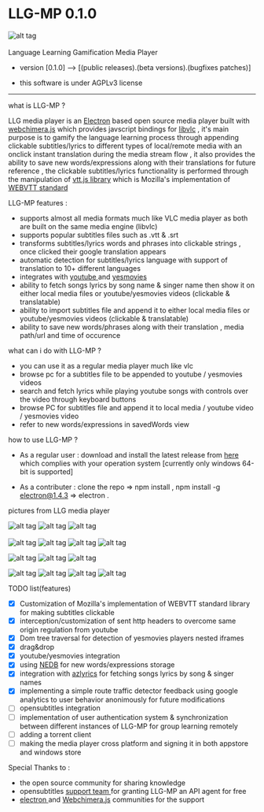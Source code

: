 # LLG-MP 0.1.0

![alt tag](https://i.imgur.com/kDqOC8w.png)
<br>
<br>
Language Learning Gamification Media Player 

* version [0.1.0] --> [(public releases).(beta versions).(bugfixes patches)]

* this software is under  AGPLv3 license 

______________________________________________________________________________________________________________________________
what is LLG-MP ? 

LLG media player is an <a href="https://electronjs.org/">Electron</a> based open source media player built with <a href="https://github.com/RSATom/WebChimera.js">webchimera.js</a> which provides javscript bindings for <a href="https://www.videolan.org/vlc/libvlc.html">libvlc</a>  , 
it's main purpose is to gamify the language learning process through appending clickable subtitles/lyrics to different types of local/remote media with an onclick instant translation during the media stream flow , it also provides the ability to save new words/expressions along with their translations for future reference , 
the clickable subtitles/lyrics functionality is performed through the manipulation of <a href="https://github.com/mozilla/vtt.js?files=1">vtt.js library</a> which is Mozilla's implementation of <a href="https://en.wikipedia.org/wiki/WebVTT">WEBVTT standard</a> <br>


LLG-MP features : 
* supports almost all media formats much like VLC media player as both are built on the same media engine (libvlc)  
* supports popular subtitles files such as .vtt & .srt
* transforms subtitles/lyrics words and phrases into clickable strings , once clicked their google translation appears 
* automatic detection for subtitles/lyrics language with support of translation to 10+ different languages 
* integrates with <a href="https://www.youtube.com"> youtube </a> and <a href="https://yesmovies.to/"> yesmovies </a> 
* ability to fetch songs lyrics by song name & singer name then show it on either local media files or youtube/yesmovies videos (clickable & translatable)
* ability to import subtitles file and append it to either local media files or youtube/yesmovies videos (clickable & translatable)
* ability to save new words/phrases along with their translation , media path/url and time of occurence 

what can i do with LLG-MP ?
* you can use it as a regular media player much like vlc 
* browse pc for a subtitles file to be appended to youtube / yesmovies videos 
* search and fetch lyrics while playing youtube songs with controls over the video through keyboard buttons 
* browse PC for subtitles file and append it to local media / youtube video / yesmovies video 
* refer to new words/expressions in savedWords view 

how to use LLG-MP ? 
* As a regular user : download and install the latest release from <a href="https://github.com/engMaher/LLG-MP/releases">here</a> which complies with your operation system [currently only windows 64-bit is supported] 

* As a contributer : clone the repo => npm install , npm install -g electron@1.4.3 => electron .

pictures from LLG media player 

![alt tag](https://i.imgur.com/S9TQn4w.png)
![alt tag](https://i.imgur.com/ZWXoQ2t.png)
![alt tag](https://i.imgur.com/eKaPn6N.png)
<br>
<br>
![alt tag](https://i.imgur.com/ViVFC77.png)
![alt tag](https://i.imgur.com/4BEHrJW.png)
![alt tag](https://i.imgur.com/XgRXKxt.png)
![alt tag](https://i.imgur.com/bqdMadp.png)

![alt tag](https://i.imgur.com/lswdkXP.png)
![alt tag](https://i.imgur.com/roi4ovt.png)
![alt tag](https://i.imgur.com/dn2xEqS.png)

![alt tag](https://i.imgur.com/JgZYGSl.png)
![alt tag](https://i.imgur.com/7WhhdpD.png)
![alt tag](https://i.imgur.com/DoWVE63.png)
![alt tag](https://i.imgur.com/EGehypU.png)

TODO list(features) 
- [x] Customization of Mozilla's implementation of WEBVTT standard library for making subtitles clickable
- [x] interception/customization of sent http headers to overcome same origin regulation from youtube 
- [x] Dom tree traversal for detection of yesmovies players nested iframes 
- [x] drag&drop  
- [x] youtube/yesmovies integration 
- [x] using <a href="https://github.com/louischatriot/nedb">NEDB</a> for new words/expressions storage
- [x] integration with <a href="https://www.azlyrics.com/">azlyrics</a> for fetching songs lyrics by song & singer names
- [x] implementing a simple route traffic detector feedback using google analytics to user behavior anonimously for future modifications
- [ ] opensubtitles integration 
- [ ] implementation of user authentication system & synchronization between different instances of LLG-MP for group learning remotely  
- [ ] adding a torrent client 
- [ ] making the media player cross platform and signing it in both appstore and windows store 

Special Thanks to : 

- the open source community for sharing knowledge 
- opensubtitles <a href="http://trac.opensubtitles.org/projects/opensubtitles/wiki/DevReadFirst"> support team </a> for granting LLG-MP an API agent for free
- <a href="https://electronjs.org/community"> electron </a> and <a href="https://github.com/RSATom/WebChimera.js">Webchimera.js</a> communities for the support
